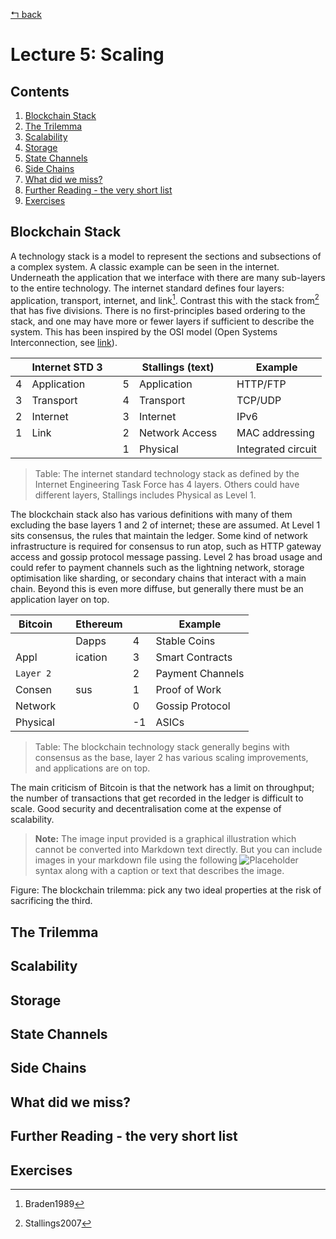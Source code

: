 [↰ back](../../..)

# Lecture 5: Scaling
## Contents
1. [Blockchain Stack](#blockchain-stack)
2. [The Trilemma](#the-trilemma)
3. [Scalability](#scalability)
4. [Storage](#storage)
5. [State Channels](#state-channels)
6. [Side Chains](#side-chains)
7. [What did we miss?](#what-did-we-miss)
8. [Further Reading - the very short list](#further-reading---the-very-short-list)
9. [Exercises](#exercises)

## Blockchain Stack
A technology stack is a model to represent the sections and subsections of a complex system. A classic example can be seen in the internet. Underneath the application that we interface with there are many sub-layers to the entire technology. The internet standard defines four layers: application, transport, internet, and link[^1^]. Contrast this with the stack from[^2^] that has five divisions. There is no first-principles based ordering to the stack, and one may have more or fewer layers if sufficient to describe the system. This has been inspired by the OSI model (Open Systems Interconnection, see [link](https://en.wikipedia.org/wiki/OSI_model)).

> [^1^]: Braden1989
> [^2^]: Stallings2007

|   | Internet STD 3 |   |   | Stallings (text) |   | Example            |
|---|----------------|---|---|------------------|---|---------------------|
| 4 | Application    |   | 5 | Application      |   | HTTP/FTP           |
| 3 | Transport      |   | 4 | Transport        |   | TCP/UDP            |
| 2 | Internet       |   | 3 | Internet         |   | IPv6               |
| 1 | Link           |   | 2 | Network Access   |   | MAC addressing     |
|   |                |   | 1 | Physical         |   | Integrated circuit |
> Table: The internet standard technology stack as defined by the Internet Engineering Task Force has 4 layers. Others could have different layers, Stallings includes Physical as Level 1.

The blockchain stack also has various definitions with many of them excluding the base layers 1 and 2 of internet; these are assumed. At Level 1 sits consensus, the rules that maintain the ledger. Some kind of network infrastructure is required for consensus to run atop, such as HTTP gateway access and gossip protocol message passing. Level 2 has broad usage and could refer to payment channels such as the lightning network, storage optimisation like sharding, or secondary chains that interact with a main chain. Beyond this is even more diffuse, but generally there must be an application layer on top.

| Bitcoin |   | Ethereum |     | Example          |
|---------|---|----------|-----|------------------|
|         |   | Dapps    | 4   | Stable Coins     |
| Appl    |   | ication  | 3   | Smart Contracts  |
| `Layer 2` |   |          | 2   | Payment Channels |
| Consen  |   | sus      | 1   | Proof of Work    |
| Network |   |          | 0   | Gossip Protocol  |
| Physical |  |          | -1  | ASICs            |
> Table: The blockchain technology stack generally begins with consensus as the base, layer 2 has various scaling improvements, and applications are on top.

The main criticism of Bitcoin is that the network has a limit on throughput; the number of transactions that get recorded in the ledger is difficult to scale. Good security and decentralisation come at the expense of scalability.

> **Note:** The image input provided is a graphical illustration which cannot be converted into Markdown text directly. But you can include images in your markdown file using the following ![Placeholder](<URL TO IMAGE>) syntax along with a caption or text that describes the image.

Figure: The blockchain trilemma: pick any two ideal properties at the risk of sacrificing the third.

## The Trilemma

## Scalability

## Storage

## State Channels

## Side Chains

## What did we miss?

## Further Reading - the very short list

## Exercises

